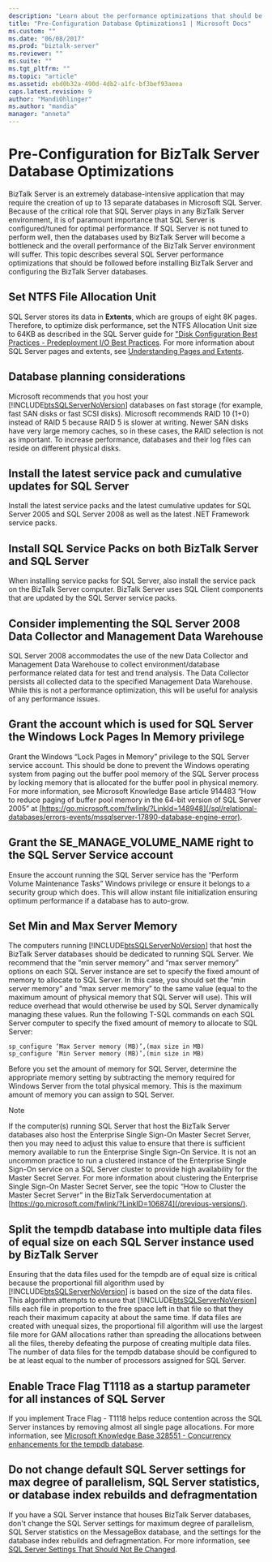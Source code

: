 ```yaml
---
description: "Learn about the performance optimizations that should be made to Microsoft SQL Server before installing BizTalk Server and configuring the BizTalk Server databases."
title: "Pre-Configuration Database Optimizations1 | Microsoft Docs"
ms.custom: ""
ms.date: "06/08/2017"
ms.prod: "biztalk-server"
ms.reviewer: ""
ms.suite: ""
ms.tgt_pltfrm: ""
ms.topic: "article"
ms.assetid: ebd0b32a-490d-4db2-a1fc-bf3bef93aeea
caps.latest.revision: 9
author: "MandiOhlinger"
ms.author: "mandia"
manager: "anneta"
---
```

# Pre-Configuration for BizTalk Server Database Optimizations

BizTalk Server is an extremely database-intensive application that may require the creation of up to 13 separate databases in Microsoft SQL Server. Because of the critical role that SQL Server plays in any BizTalk Server environment, it is of paramount importance that SQL Server is configured/tuned for optimal performance. If SQL Server is not tuned to perform well, then the databases used by BizTalk Server will become a bottleneck and the overall performance of the BizTalk Server environment will suffer. This topic describes several SQL Server performance optimizations that should be followed before installing BizTalk Server and configuring the BizTalk Server databases.

## Set NTFS File Allocation Unit

 SQL Server stores its data in **Extents**, which are groups of eight 8K pages. Therefore, to optimize disk performance, set the NTFS Allocation Unit size to 64KB as described in the SQL Server guide for ["Disk Configuration Best Practices - Predeployment I/O Best Practices](/previous-versions/sql/sql-server-2005/administrator/cc966412(v=technet.10)#disk-configuration-best-practices--common-pitfalls). For more information about SQL Server pages and extents, see [Understanding Pages and Extents](/previous-versions/sql/sql-server-2008-r2/ms190969(v=sql.105)).

## Database planning considerations
Microsoft recommends that you host your [!INCLUDE[btsSQLServerNoVersion](../includes/btssqlservernoversion-md.md)] databases on fast storage (for example, fast SAN disks or fast SCSI disks). Microsoft recommends RAID 10 (1+0) instead of RAID 5 because RAID 5 is slower at writing. Newer SAN disks have very large memory caches, so in these cases, the RAID selection is not as important. To increase performance, databases and their log files can reside on different physical disks.

## Install the latest service pack and cumulative updates for SQL Server
 Install the latest service packs and the latest cumulative updates for SQL Server 2005 and SQL Server 2008 as well as the latest .NET Framework service packs.

## Install SQL Service Packs on both BizTalk Server and SQL Server
 When installing service packs for SQL Server, also install the service pack on the BizTalk Server computer. BizTalk Server uses SQL Client components that are updated by the SQL Server service packs.

## Consider implementing the SQL Server 2008 Data Collector and Management Data Warehouse
 SQL Server 2008 accommodates the use of the new Data Collector and Management Data Warehouse to collect environment/database performance related data for test and trend analysis. The Data Collector persists all collected data to the specified Management Data Warehouse. While this is not a performance optimization, this will be useful for analysis of any performance issues.

## Grant the account which is used for SQL Server the Windows Lock Pages In Memory privilege
 Grant the Windows “Lock Pages in Memory” privilege to the SQL Server service account. This should be done to prevent the Windows operating system from paging out the buffer pool memory of the SQL Server process by locking memory that is allocated for the buffer pool in physical memory. For more information, see Microsoft Knowledge Base article 914483 “How to reduce paging of buffer pool memory in the 64-bit version of SQL Server 2005” at [https://go.microsoft.com/fwlink/?LinkId=148948](/sql/relational-databases/errors-events/mssqlserver-17890-database-engine-error).

## Grant the SE_MANAGE_VOLUME_NAME right to the SQL Server Service account
 Ensure the account running the SQL Server service has the “Perform Volume Maintenance Tasks” Windows privilege or ensure it belongs to a security group which does. This will allow instant file initialization ensuring optimum performance if a database has to auto-grow.

## Set Min and Max Server Memory
 The computers running [!INCLUDE[btsSQLServerNoVersion](../includes/btssqlservernoversion-md.md)] that host the BizTalk Server databases should be dedicated to running SQL Server. We recommend that the “min server memory” and “max server memory” options on each SQL Server instance are set to specify the fixed amount of memory to allocate to SQL Server. In this case, you should set the “min server memory” and “max server memory” to the same value (equal to the maximum amount of physical memory that SQL Server will use). This will reduce overhead that would otherwise be used by SQL Server dynamically managing these values. Run the following T-SQL commands on each SQL Server computer to specify the fixed amount of memory to allocate to SQL Server:

```
sp_configure ‘Max Server memory (MB)’,(max size in MB)
sp_configure ‘Min Server memory (MB)’,(min size in MB)
```

 Before you set the amount of memory for SQL Server, determine the appropriate memory setting by subtracting the memory required for Windows Server from the total physical memory. This is the maximum amount of memory you can assign to SQL Server.

> [!NOTE]
>  If the computer(s) running SQL Server that host the BizTalk Server databases also host the Enterprise Single Sign-On Master Secret Server, then you may need to adjust this value to ensure that there is sufficient memory available to run the Enterprise Single Sign-On Service. It is not an uncommon practice to run a clustered instance of the Enterprise Single Sign-On service on a SQL Server cluster to provide high availability for the Master Secret Server. For more information about clustering the Enterprise Single Sign-On Master Secret Server, see the topic “How to Cluster the Master Secret Server” in the BizTalk Serverdocumentation at [https://go.microsoft.com/fwlink/?LinkID=106874](/previous-versions/).

## Split the tempdb database into multiple data files of equal size on each SQL Server instance used by BizTalk Server
 Ensuring that the data files used for the tempdb are of equal size is critical because the proportional fill algorithm used by [!INCLUDE[btsSQLServerNoVersion](../includes/btssqlservernoversion-md.md)] is based on the size of the data files. This algorithm attempts to ensure that [!INCLUDE[btsSQLServerNoVersion](../includes/btssqlservernoversion-md.md)] fills each file in proportion to the free space left in that file so that they reach their maximum capacity at about the same time. If data files are created with unequal sizes, the proportional fill algorithm will use the largest file more for GAM allocations rather than spreading the allocations between all the files, thereby defeating the purpose of creating multiple data files. The number of data files for the tempdb database should be configured to be at least equal to the number of processors assigned for SQL Server.

## Enable Trace Flag T1118 as a startup parameter for all instances of SQL Server
If you implement Trace Flag - T1118 helps reduce contention across the SQL Server instances by removing almost all single page allocations. For more information, see [Microsoft Knowledge Base 328551 - Concurrency enhancements for the tempdb database](https://support.microsoft.com/topic/kb328551-concurrency-enhancements-for-the-tempdb-database-ca601d44-4b95-70c7-2afe-df0bf7ba716c).

## Do not change default SQL Server settings for max degree of parallelism, SQL Server statistics, or database index rebuilds and defragmentation
If you have a SQL Server instance that houses BizTalk Server databases, don't change the SQL Server settings for maximum degree of parallelism, SQL Server statistics on the MessageBox database, and the settings for the database index rebuilds and defragmentation. For more information, see [SQL Server Settings That Should Not Be Changed](/biztalk/technical-guides/sql-server-settings-that-should-not-be-changed).
